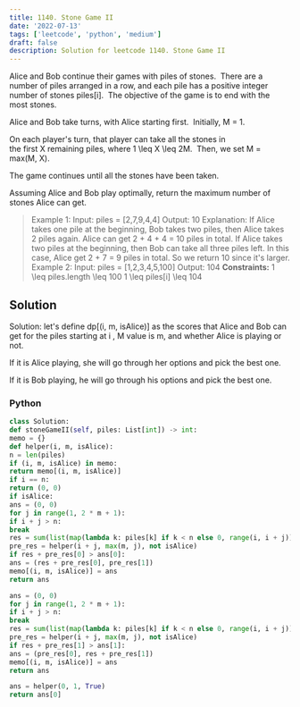 ```yaml
---
title: 1140. Stone Game II
date: '2022-07-13'
tags: ['leetcode', 'python', 'medium']
draft: false
description: Solution for leetcode 1140. Stone Game II
---
```



Alice and Bob continue their games with piles of stones.  There are a number of piles arranged in a row, and each pile has a positive integer number of stones piles[i].  The objective of the game is to end with the most stones.

Alice and Bob take turns, with Alice starting first.  Initially, M = 1.

On each player's turn, that player can take all the stones in the first X remaining piles, where 1 <TeX>\leq</TeX> X <TeX>\leq</TeX> 2M.  Then, we set M = max(M, X).

The game continues until all the stones have been taken.

Assuming Alice and Bob play optimally, return the maximum number of stones Alice can get.

> Example 1:
> Input: piles = [2,7,9,4,4]
> Output: 10
> Explanation:  If Alice takes one pile at the beginning, Bob takes two piles, then Alice takes 2 piles again. Alice can get 2 + 4 + 4 = 10 piles in total. If Alice takes two piles at the beginning, then Bob can take all three piles left. In this case, Alice get 2 + 7 = 9 piles in total. So we return 10 since it's larger.
> Example 2:
> Input: piles = [1,2,3,4,5,100]
> Output: 104
**Constraints:**
> 1 <TeX>\leq</TeX> piles.length <TeX>\leq</TeX> 100
> 1 <TeX>\leq</TeX> piles[i] <TeX>\leq</TeX> 104


## Solution
Solution: let's define dp[(i, m, isAlice)] as the scores that Alice and Bob can get for the piles starting at i , M value is m, and whether Alice is playing or not.

If it is Alice playing, she will go through her options and pick the best one.

If it is Bob playing, he will go through his options and pick the best one.



### Python
```python
class Solution:
def stoneGameII(self, piles: List[int]) -> int:
memo = {}
def helper(i, m, isAlice):
n = len(piles)
if (i, m, isAlice) in memo:
return memo[(i, m, isAlice)]
if i == n:
return (0, 0)
if isAlice:
ans = (0, 0)
for j in range(1, 2 * m + 1):
if i + j > n:
break
res = sum(list(map(lambda k: piles[k] if k < n else 0, range(i, i + j))))
pre_res = helper(i + j, max(m, j), not isAlice)
if res + pre_res[0] > ans[0]:
ans = (res + pre_res[0], pre_res[1])
memo[(i, m, isAlice)] = ans
return ans

ans = (0, 0)
for j in range(1, 2 * m + 1):
if i + j > n:
break
res = sum(list(map(lambda k: piles[k] if k < n else 0, range(i, i + j))))
pre_res = helper(i + j, max(m, j), not isAlice)
if res + pre_res[1] > ans[1]:
ans = (pre_res[0], res + pre_res[1])
memo[(i, m, isAlice)] = ans
return ans

ans = helper(0, 1, True)
return ans[0]

```
